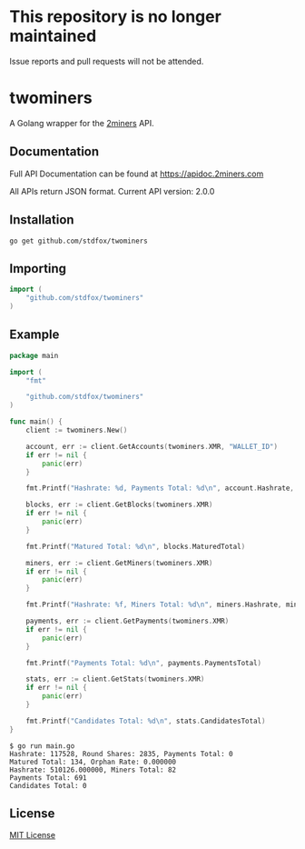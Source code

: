 # This repository is no longer maintained
Issue reports and pull requests will not be attended.

# twominers
A Golang wrapper for the [2miners](https://2miners.com) API.

## Documentation
Full API Documentation can be found at https://apidoc.2miners.com

All APIs return JSON format. Current API version: 2.0.0

## Installation
```shell
go get github.com/stdfox/twominers
```

## Importing
```go
import (
    "github.com/stdfox/twominers"
)
```

## Example
```go
package main

import (
	"fmt"

	"github.com/stdfox/twominers"
)

func main() {
	client := twominers.New()

	account, err := client.GetAccounts(twominers.XMR, "WALLET_ID")
	if err != nil {
		panic(err)
	}

	fmt.Printf("Hashrate: %d, Payments Total: %d\n", account.Hashrate, account.PaymentsTotal)

	blocks, err := client.GetBlocks(twominers.XMR)
	if err != nil {
		panic(err)
	}

	fmt.Printf("Matured Total: %d\n", blocks.MaturedTotal)

	miners, err := client.GetMiners(twominers.XMR)
	if err != nil {
		panic(err)
	}

	fmt.Printf("Hashrate: %f, Miners Total: %d\n", miners.Hashrate, miners.MinersTotal)

	payments, err := client.GetPayments(twominers.XMR)
	if err != nil {
		panic(err)
	}

	fmt.Printf("Payments Total: %d\n", payments.PaymentsTotal)

	stats, err := client.GetStats(twominers.XMR)
	if err != nil {
		panic(err)
	}

	fmt.Printf("Candidates Total: %d\n", stats.CandidatesTotal)
}
```
```shell
$ go run main.go
Hashrate: 117528, Round Shares: 2835, Payments Total: 0
Matured Total: 134, Orphan Rate: 0.000000
Hashrate: 510126.000000, Miners Total: 82
Payments Total: 691
Candidates Total: 0
```

## License
[MIT License](https://github.com/stdfox/twominers/blob/master/LICENSE.md)
